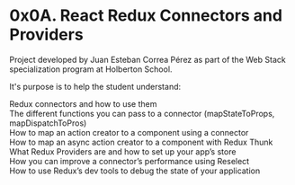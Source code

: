 # 0x0A. React Redux Connectors and Providers

Project developed by Juan Esteban Correa Pérez as part of the Web Stack specialization program at Holberton School.

It's purpose is to help the student understand:

Redux connectors and how to use them<br>
The different functions you can pass to a connector (mapStateToProps, mapDispatchToPros)<br>
How to map an action creator to a component using a connector<br>
How to map an async action creator to a component with Redux Thunk<br>
What Redux Providers are and how to set up your app’s store<br>
How you can improve a connector’s performance using Reselect<br>
How to use Redux’s dev tools to debug the state of your application<br>

